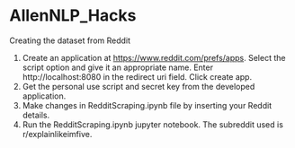 # AllenNLP_Hacks

Creating the dataset from Reddit

1) Create an application at https://www.reddit.com/prefs/apps. Select the script option and give it an appropriate name. Enter http://localhost:8080 in the redirect uri field. Click create app.
2) Get the personal use script and secret key from the developed application.
3) Make changes in RedditScraping.ipynb file by inserting your Reddit details. 
4) Run the RedditScraping.ipynb jupyter notebook. The subreddit used is r/explainlikeimfive.

